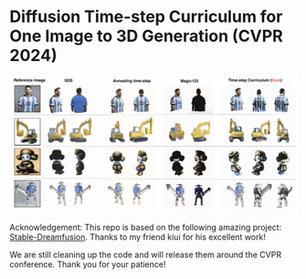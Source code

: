 # Diffusion Time-step Curriculum for One Image to 3D Generation (CVPR 2024)

<div  align="center">    
<img src="figure1.png" alt="results" width="800">
</div>


Acknowledgement: This repo is based on the following amazing project: [Stable-Dreamfusion](https://github.com/ashawkey/stable-dreamfusion). Thanks to my friend kiui for his excellent work!

We are still cleaning up the code and will release them around the CVPR conference. Thank you for your patience!
